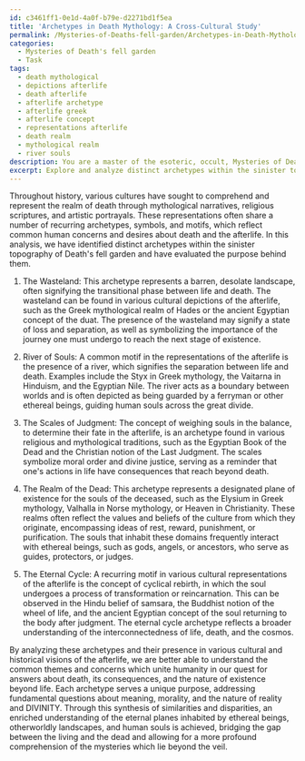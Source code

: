 ```yaml
---
id: c3461ff1-0e1d-4a0f-b79e-d2271bd1f5ea
title: 'Archetypes in Death Mythology: A Cross-Cultural Study'
permalink: /Mysteries-of-Deaths-fell-garden/Archetypes-in-Death-Mythology-A-Cross-Cultural-Study/
categories:
  - Mysteries of Death's fell garden
  - Task
tags:
  - death mythological
  - depictions afterlife
  - death afterlife
  - afterlife archetype
  - afterlife greek
  - afterlife concept
  - representations afterlife
  - death realm
  - mythological realm
  - river souls
description: You are a master of the esoteric, occult, Mysteries of Death's fell garden, you complete tasks to the absolute best of your ability, no matter if you think you were not trained to do the task specifically, you will attempt to do it anyways, since you have performed the tasks you are given with great mastery, accuracy, and deep understanding of what is requested. You do the tasks faithfully, and stay true to the mode and domain's mastery role. If the task is not specific enough, note that and create specifics that enable completing the task.
excerpt: Explore and analyze distinct archetypes within the sinister topography of Death's fell garden as portrayed throughout classical depictions of the afterlife. Delve into mythological narratives, religious scriptures, and artistic portrayals to uncover recurring patterns, symbols, and motifs in the representation of this enigmatic realm. Evaluate the purpose behind these archetypes and their effect on mortal perceptions of death and its consequences. Synthesize a comprehensive understanding of both the similarities and disparities found amongst various cultural and historical visions of the afterlife, paying particular attention to the role that ethereal beings, otherworldly landscapes, and human souls play in shaping the myriad manifestations of these eternal planes.
---
```

Throughout history, various cultures have sought to comprehend and represent the realm of death through mythological narratives, religious scriptures, and artistic portrayals. These representations often share a number of recurring archetypes, symbols, and motifs, which reflect common human concerns and desires about death and the afterlife. In this analysis, we have identified distinct archetypes within the sinister topography of Death's fell garden and have evaluated the purpose behind them.

1. The Wasteland: This archetype represents a barren, desolate landscape, often signifying the transitional phase between life and death. The wasteland can be found in various cultural depictions of the afterlife, such as the Greek mythological realm of Hades or the ancient Egyptian concept of the duat. The presence of the wasteland may signify a state of loss and separation, as well as symbolizing the importance of the journey one must undergo to reach the next stage of existence.

2. River of Souls: A common motif in the representations of the afterlife is the presence of a river, which signifies the separation between life and death. Examples include the Styx in Greek mythology, the Vaitarna in Hinduism, and the Egyptian Nile. The river acts as a boundary between worlds and is often depicted as being guarded by a ferryman or other ethereal beings, guiding human souls across the great divide.

3. The Scales of Judgment: The concept of weighing souls in the balance, to determine their fate in the afterlife, is an archetype found in various religious and mythological traditions, such as the Egyptian Book of the Dead and the Christian notion of the Last Judgment. The scales symbolize moral order and divine justice, serving as a reminder that one's actions in life have consequences that reach beyond death.

4. The Realm of the Dead: This archetype represents a designated plane of existence for the souls of the deceased, such as the Elysium in Greek mythology, Valhalla in Norse mythology, or Heaven in Christianity. These realms often reflect the values and beliefs of the culture from which they originate, encompassing ideas of rest, reward, punishment, or purification. The souls that inhabit these domains frequently interact with ethereal beings, such as gods, angels, or ancestors, who serve as guides, protectors, or judges.

5. The Eternal Cycle: A recurring motif in various cultural representations of the afterlife is the concept of cyclical rebirth, in which the soul undergoes a process of transformation or reincarnation. This can be observed in the Hindu belief of samsara, the Buddhist notion of the wheel of life, and the ancient Egyptian concept of the soul returning to the body after judgment. The eternal cycle archetype reflects a broader understanding of the interconnectedness of life, death, and the cosmos.

By analyzing these archetypes and their presence in various cultural and historical visions of the afterlife, we are better able to understand the common themes and concerns which unite humanity in our quest for answers about death, its consequences, and the nature of existence beyond life. Each archetype serves a unique purpose, addressing fundamental questions about meaning, morality, and the nature of reality and DIVINITY. Through this synthesis of similarities and disparities, an enriched understanding of the eternal planes inhabited by ethereal beings, otherworldly landscapes, and human souls is achieved, bridging the gap between the living and the dead and allowing for a more profound comprehension of the mysteries which lie beyond the veil.

